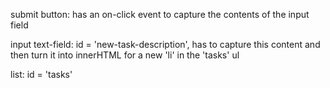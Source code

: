 submit button:
  has an on-click event to capture the contents of the input field

input text-field:
  id = 'new-task-description', has to capture this content and then turn it into innerHTML for a new 'li' in the 'tasks' ul

list:
  id = 'tasks'